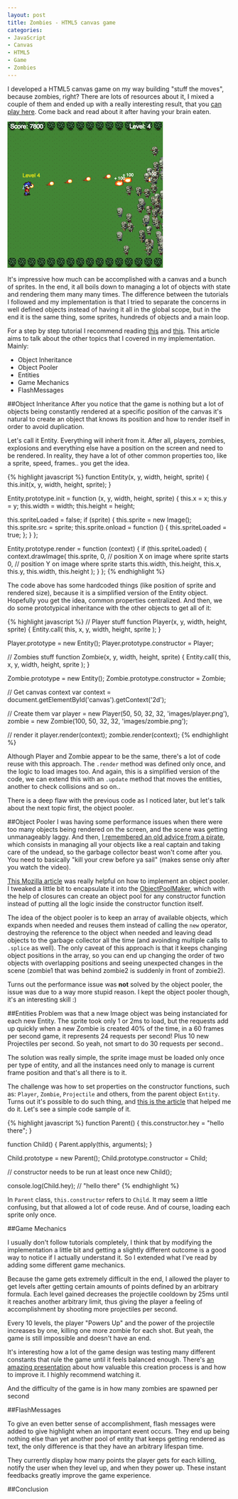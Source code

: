 ```yaml
---
layout: post
title: Zombies - HTML5 canvas game
categories:
- JavaScript
- Canvas
- HTML5
- Game
- Zombies
---
```

I developed a HTML5 canvas game on my way building "stuff the moves", because zombies, right? There are lots of resources about it, I mixed a couple of them and ended up with a really interesting result, that you [can play here](/projects/zombies). Come back and read about it after having your brain eaten.

[![Zombies Game](/assets/images/zombies.png)](/projects/zombies)

It's impressive how much can be accomplished with a canvas and a bunch of sprites. In the end, it all boils down to managing a lot of objects with state and rendering them many many times. The difference between the tutorials I followed and my implementation is that I tried to separate the concerns in well defined objects instead of having it all in the global scope, but in the end it is the same thing, some sprites, hundreds of objects and a main loop.

For a step by step tutorial I recommend reading [this](http://www.lostdecadegames.com/how-to-make-a-simple-html5-canvas-game/) and [this](http://jlongster.com/Making-Sprite-based-Games-with-Canvas). This article aims to talk about the other topics that I covered in my implementation. Mainly:

- Object Inheritance
- Object Pooler
- Entities
- Game Mechanics
- FlashMessages

##Object Inheritance
After you notice that the game is nothing but a lot of objects being constantly rendered at a specific position of the canvas it's natural to create an object that knows its position and how to render itself in order to avoid duplication.

Let's call it Entity. Everything will inherit from it. After all, players, zombies, explosions and everything else have a position on the screen and need to be rendered. In reality, they have a lot of other common properties too, like a sprite, speed, frames.. you get the idea.

{% highlight javascript %}
function Entity(x, y, width, height, sprite) {
  this.init(x, y, width, height, sprite);
}

Entity.prototype.init = function (x, y, width, height, sprite) {
  this.x = x;
  this.y = y;
  this.width = width;
  this.height = height;

  this.spriteLoaded = false;
  if (sprite) {
    this.sprite = new Image();
    this.sprite.src = sprite;
    this.sprite.onload = function () {
      this.spriteLoaded = true;
    };
  }
};

Entity.prototype.render = function (context) {
  if (this.spriteLoaded) {
    context.drawImage(
      this.sprite,
      0,                // position X on image where sprite starts
      0,                // position Y on image where sprite starts
      this.width,
      this.height,
      this.x,
      this.y,
      this.width,
      this.height
    );
  }
};
{% endhighlight %}

The code above has some hardcoded things (like position of sprite and rendered size), because it is a simplified version of the Entity object. Hopefully you get the idea, common properties centralized. And then, we do some prototypical inheritance with the other objects to get all of it:

{% highlight javascript %}
// Player stuff
function Player(x, y, width, height, sprite) {
  Entity.call(
    this,
    x,
    y,
    width,
    height,
    sprite
  );
}

Player.prototype = new Entity();
Player.prototype.constructor = Player;

// Zombies stuff
function Zombie(x, y, width, height, sprite) {
  Entity.call(
    this,
    x,
    y,
    width,
    height,
    sprite
  );
}

Zombie.prototype = new Entity();
Zombie.prototype.constructor = Zombie;

// Get canvas context
var context = document.getElementById('canvas').getContext('2d');

// Create them
var player = new Player(50, 50, 32, 32, 'images/player.png'),
    zombie = new Zombie(100, 50, 32, 32, 'images/zombie.png');

// render it
player.render(context);
zombie.render(context);
{% endhighlight %}

Although Player and Zombie appear to be the same, there's a lot of code reuse with this approach. The `.render` method was defined only once, and the logic to load images too. And again, this is a simplified version of the code, we can extend this with an `.update` method that moves the entities, another to check collisions and so on..

There is a deep flaw with the previous code as I noticed later, but let's talk about the next topic first, the object pooler.

##Object Pooler
I was having some performance issues when there were too many objects being rendered on the screen, and the scene was getting unmanageably laggy. And then, [I remembered an old advice from a pirate](http://www.youtube.com/watch?v=RWmzxyMf2cE), which consists in managing all your objects like a real captain and taking care of the undead, so the garbage collector beast won't come after you. You need to basically "kill your crew before ya sail" (makes sense only after you watch the video).

[This Mozilla article](https://hacks.mozilla.org/2013/05/optimizing-your-javascript-game-for-firefox-os/) was really helpful on how to implement an object pooler. I tweaked a little bit to encapsulate it into the [ObjectPoolMaker](https://github.com/brunops/canvas-game/blob/master/js/ObjectPoolMaker.js), which with the help of closures can create an object pool for any constructor function instead of putting all the logic inside the constructor function itself.

The idea of the object pooler is to keep an array of available objects, which expands when needed and reuses them instead of calling the `new` operator, destroying the reference to the object when needed and leaving dead objects to the garbage collector all the time (and avoinding multiple calls to `.splice` as well). The only caveat of this approach is that it keeps changing object positions in the array, so you can end up changing the order of two objects with overlapping positions and seeing unexpected changes in the scene (zombie1 that was behind zombie2 is suddenly in front of zombie2).

Turns out the performance issue was __not__ solved by the object pooler, the issue was due to a way more stupid reason. I kept the object pooler though, it's an interesting skill :)

##Entities
Problem was that a new Image object was being instanciated for each new Entity. The sprite took only 1 or 2ms to load, but the requests add up quickly when a new Zombie is created 40% of the time, in a 60 frames per second game, it represents 24 requests per second! Plus 10 new Projectiles per second. So yeah, not smart to do 30 requests per second..

The solution was really simple, the sprite image must be loaded only once per type of entity, and all the instances need only to manage is current frame position and that's all there is to it.

The challenge was how to set properties on the constructor functions, such as: `Player`, `Zombie`, `Projectile` and others, from the parent object `Entity`. Turns out it's possible to do such thing, and [this is the article](http://tobyho.com/2010/11/22/javascript-constructors-and/) that helped me do it. Let's see a simple code sample of it.

{% highlight javascript %}
function Parent() {
  this.constructor.hey = "hello there";
}

function Child() {
  Parent.apply(this, arguments);
}

Child.prototype = new Parent();
Child.prototype.constructor = Child;

// constructor needs to be run at least once
new Child();

console.log(Child.hey); // "hello there"
{% endhighlight %}

In `Parent` class, `this.constructor` refers to `Child`. It may seem a little confusing, but that allowed a lot of code reuse. And of course, loading each sprite only once.

##Game Mechanics

I usually don't follow tutorials completely, I think that by modifying the implementation a little bit and getting a slightly different outcome is a good way to notice if I actually understand it. So I extended what I've read by adding some different game mechanics.

Because the game gets extremely difficult in the end, I allowed the player to get levels after getting certain amounts of points defined by an arbitrary formula. Each level gained decreases the projectile cooldown by 25ms until it reaches another arbitrary limit, thus giving the player a feeling of accomplishment by shooting more projectiles per second.

Every 10 levels, the player "Powers Up" and the power of the projectile increases by one, killing one more zombie for each shot. But yeah, the game is still impossible and doesn't have an end.

It's interesting how a lot of the game design was testing many different constants that rule the game until it feels balanced enough. There's [an amazing presentation](http://vimeo.com/36579366) about how valuable this creation process is and how to improve it. I highly recommend watching it.

And the difficulty of the game is in how many zombies are spawned per second

##FlashMessages

To give an even better sense of accomplishment, flash messages were added to give highlight when an important event occurs. They end up being nothing else than yet another pool of entity that keeps getting rendered as text, the only difference is that they have an arbitrary lifespan time.

They currently display how many points the player gets for each killing, notify the user when they level up, and when they power up. These instant feedbacks greatly improve the game experience.

##Conclusion
